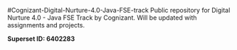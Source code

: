 #Cognizant-Digital-Nurture-4.0-Java-FSE-track
Public repository for Digital Nurture 4.0 - Java FSE Track by Cognizant. Will be updated with assignments and projects.

**Superset ID: 6402283**
